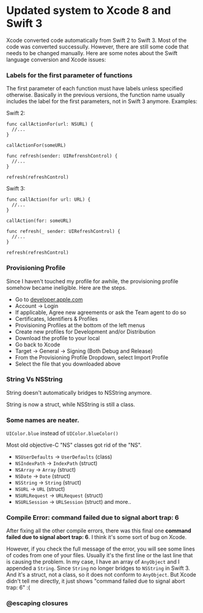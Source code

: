 # Updated system to Xcode 8 and Swift 3

Xcode converted code automatically from Swift 2 to Swift 3.
Most of the code was converted successully.
However, there are still some code that needs to be changed manually. 
Here are some notes about the Swift language conversion and Xcode issues:

### Labels for the first parameter of functions
The first parameter of each function must have labels unless specified otherwise. Basically in the previous versions, the function name usually includes the label for the first parameters, not in Swift 3 anymore. Examples:

  Swift 2:
  ```
  func callActionFor(url: NSURL) {
    //...
  }
  
  callActionFor(someURL)
  
  func refresh(sender: UIRefrenshControl) {
    //...
  }
  
  refresh(refreshControl)
  ```
  
  Swift 3:
  ```
  func callAction(for url: URL) {
    //...
  }
  
  callAction(for: someURL)
  
  func refresh(_ sender: UIRefreshControl) {
    //...
  }
  
  refresh(refreshControl)
  ```

### Provisioning Profile
Since I haven't touched my profile for awhile, the provisioning profile somehow became ineligible. Here are the steps.
* Go to [developer.apple.com](https://developer.apple.com)
* Account -> Login
* If applicable, Agree new agreements or ask the Team agent to do so
* Certificates, Identifiers & Profiles
* Provisioning Profiles at the bottom of the left menus
* Create new profiles for Development and/or Distribution
* Download the profile to your local
* Go back to Xcode
* Target -> General -> Signing (Both Debug and Release)
* From the Provisioning Profile Dropdown, select Import Profile
* Select the file that you downloaded above

### String Vs NSString
String doesn't automatically bridges to NSString anymore.

String is now a struct, while NSString is still a class.

### Some names are neater.
`UIColor.blue` instead of `UIColor.blueColor()`

Most old objective-C "NS" classes got rid of the "NS".
* `NSUserDefaults` -> `UserDefaults` (class)
* `NSIndexPath` -> `IndexPath` (struct)
* `NSArray` -> `Array` (struct)
* `NSDate` -> `Date` (struct)
* `NSString` -> `String` (struct)
* `NSURL` -> `URL` (struct)
* `NSURLRequest` -> `URLRequest` (struct)
* `NSURLSession` -> `URLSession` (struct)
and more..


### Compile Error: command failed due to signal abort trap: 6
After fixing all the other compile errors, there was this final one **command failed due to signal abort trap: 6**.
I think it's some sort of bug on Xcode.

However, if you check the full message of the error, you will see some lines of codes from one of your files. Usually it's the first line or the last line that is causing the problem. In my case, I have an array of `AnyObject` and I appended a `String`. Since `String` no longer bridges to `NSString` in Swift 3. And it's a struct, not a class, so it does not conform to `AnyObject`.
But Xcode didn't tell me directly, it just shows "command failed due to signal abort trap: 6" :(

### @escaping closures

